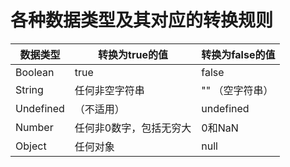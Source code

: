 # 各种数据类型及其对应的转换规则

| 数据类型  | 转换为true的值          | 转换为false的值 |
| --------- | ----------------------- | --------------- |
| Boolean   | true                    | false           |
| String    | 任何非空字符串          | "" （空字符串） |
| Undefined | （不适用）              | undefined       |
| Number    | 任何非0数字，包括无穷大 | 0和NaN          |
| Object    | 任何对象                | null            |



